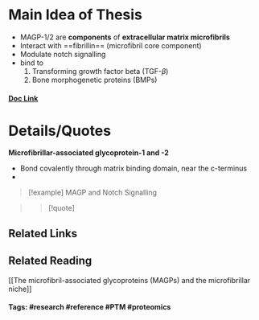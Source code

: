# Main Idea of Thesis

- MAGP-1/2 are **components** of **extracellular matrix microfibrils**
- Interact with ==fibrillin== (microfibril core component)
- Modulate notch signalling
- bind to
	1. Transforming growth factor beta (TGF-$\beta$)
	2. Bone morphogenetic proteins (BMPs)
#### [Doc Link](https://www.sciencedirect.com/science/article/pii/S0945053X17304936)

# Details/Quotes

**Microfibrillar-associated glycoprotein-1 and -2**

- Bond covalently through matrix binding domain, near the c-terminus
- 

> [!example] MAGP and Notch Signalling


> >[!quote]

## Related Links

## Related Reading
[[The microfibril-associated glycoproteins (MAGPs) and the microfibrillar niche]]


#### Tags: #research #reference #PTM #proteomics 